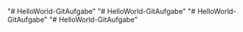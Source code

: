 "# HelloWorld-GitAufgabe" 
"# HelloWorld-GitAufgabe" 
"# HelloWorld-GitAufgabe" 
"# HelloWorld-GitAufgabe" 
